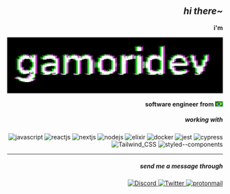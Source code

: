 <h2 align="right" style="font-style: italic">hi there~</h2>
<p align="right"><strong>i'm</strong></p>
<p align="right">
  <img src="./mosh.gif" alt="gamoridev">
</p>
<p align="right">
<strong>
    software engineer from <img src="./brazil.gif" alt="Brazil" height="12" />
</strong>
</p>
<h5 align="right">
    working with
</h5>
<p align="right">
    <img src="https://img.shields.io/badge/javascript-black?style=for-the-badge&logo=javascript&logoColor=B75800" alt="javascript"/>
    <img src="https://img.shields.io/badge/reactJS-black?style=for-the-badge&logo=react&logoColor=B75800" alt="reactjs"/>
    <img src="https://img.shields.io/badge/nextjs-black?style=for-the-badge&logo=nextdotjs&logoColor=B75800" alt="nextjs"/>
    <img src="https://img.shields.io/badge/nodejs-black?style=for-the-badge&logo=nodedotjs&logoColor=B75800" alt="nodejs"/>
    <img src="https://img.shields.io/badge/elixir-black?style=for-the-badge&logo=elixir&logoColor=B75800" alt="elixir"/>
    <img src="https://img.shields.io/badge/docker-black?style=for-the-badge&logo=docker&logoColor=B75800" alt="docker"/>
    <img src="https://img.shields.io/badge/jest-black?style=for-the-badge&logo=jest&logoColor=B75800" alt="jest"/>
    <img src="https://img.shields.io/badge/cypress-black?style=for-the-badge&logo=cypress&logoColor=B75800" alt="cypress"/>
    <img src="https://img.shields.io/badge/Tailwind_CSS-black?style=for-the-badge&logo=tailwind-css&logoColor=B75800" alt="Tailwind_CSS"/>
    <img src="https://img.shields.io/badge/styled--components-black?style=for-the-badge&logo=styled-components&logoColor=B75800" alt="styled--components"/>
</p>
<hr/>
<h5 align="right">send me a message through</h5>
<p align="right">
    <a href="https://discord.com/users/399028584024637440">
        <img src="https://img.shields.io/badge/Discord-black?style=for-the-badge&logo=discord&logoColor=B75800" alt="Discord">
    </a>
    <a href="https://twitter.com/gamoridev">
        <img src="https://img.shields.io/badge/twitter-black?style=for-the-badge&logo=twitter&logoColor=B75800" alt="Twitter">
    </a>
    <a href="mailto:gamoridev@protonmail.com">
        <img src="https://img.shields.io/badge/protonmail-black?style=for-the-badge&logo=protonmail&logoColor=B75800" alt="protonmail">
    </a>
</p>
